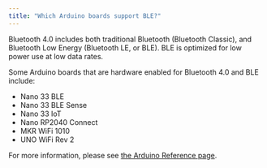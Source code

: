 ```yaml
---
title: "Which Arduino boards support BLE?"
---
```


Bluetooth 4.0 includes both traditional Bluetooth (Bluetooth Classic), and Bluetooth Low Energy (Bluetooth LE, or BLE). BLE is optimized for low power use at low data rates.

Some Arduino boards that are hardware enabled for Bluetooth 4.0 and BLE include:

* Nano 33 BLE
* Nano 33 BLE Sense
* Nano 33 IoT
* Nano RP2040 Connect
* MKR WiFi 1010
* UNO WiFi Rev 2

For more information, please see [the Arduino Reference page](https://www.arduino.cc/reference/en/libraries/arduinoble/).
